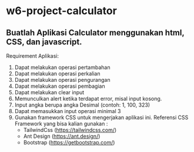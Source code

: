 # w6-project-calculator

## Buatlah Aplikasi Calculator menggunakan html, CSS, dan javascript.
 Requirement Aplikasi:
  1. Dapat melakukan operasi pertambahan
  2. Dapat melakukan operasi perkalian
  3. Dapat melakukan operasi pengurangan
  4. Dapat melakukan operasi pembagian
  5. Dapat melakukan clear input
  6. Memunculkan alert ketika terdapat error, misal input kosong.
  7. Input angka berupa angka Desimal (contoh: 1, 100, 323)
  8. Dapat memasukkan input operasi minimal 3
  9. Gunakan framework CSS untuk mengerjakan aplikasi ini. Referensi CSS Framework yang bisa kalian gunakan :
       - TailwindCss (https://tailwindcss.com/)
       - Ant Design (https://ant.design/)
       - Bootstrap (https://getbootstrap.com/)
       
